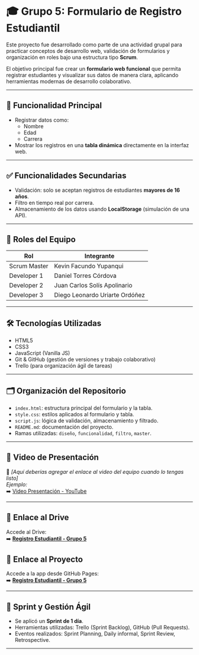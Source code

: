 # 🎓 Grupo 5: Formulario de Registro Estudiantil

Este proyecto fue desarrollado como parte de una actividad grupal para practicar conceptos de desarrollo web, validación de formularios y organización en roles bajo una estructura tipo **Scrum**.

El objetivo principal fue crear un **formulario web funcional** que permita registrar estudiantes y visualizar sus datos de manera clara, aplicando herramientas modernas de desarrollo colaborativo.

---

## 🚀 Funcionalidad Principal

- Registrar datos como:
  - Nombre
  - Edad
  - Carrera
- Mostrar los registros en una **tabla dinámica** directamente en la interfaz web.

---

## ✅ Funcionalidades Secundarias

- Validación: solo se aceptan registros de estudiantes **mayores de 16 años**.
- Filtro en tiempo real por carrera.
- Almacenamiento de los datos usando **LocalStorage** (simulación de una API).

---

## 👥 Roles del Equipo

| Rol            | Integrante                         |
|----------------|------------------------------------|
| Scrum Master   | Kevin Facundo Yupanqui             |
| Developer 1    | Daniel Torres Córdova              |
| Developer 2    | Juan Carlos Solís Apolinario       |
| Developer 3    | Diego Leonardo Uriarte Ordóñez     |

---

## 🛠️ Tecnologías Utilizadas

- HTML5
- CSS3
- JavaScript (Vanilla JS)
- Git & GitHub (gestión de versiones y trabajo colaborativo)
- Trello (para organización ágil de tareas)

---

## 🗂️ Organización del Repositorio

- `index.html`: estructura principal del formulario y la tabla.
- `style.css`: estilos aplicados al formulario y tabla.
- `script.js`: lógica de validación, almacenamiento y filtrado.
- `README.md`: documentación del proyecto.
- Ramas utilizadas: `diseño`, `funcionalidad`, `filtro`, `master`.

---

## 🎥 Video de Presentación

📝 _[Aquí deberías agregar el enlace al video del equipo cuando lo tengas listo]_  
_Ejemplo:_  
➡️ [Video Presentación - YouTube](https://youtu.be/tu-video)

---

## 🔗 Enlace al Drive

Accede al Drive:  
➡️ **[Registro Estudiantil - Grupo 5]( https://drive.google.com/drive/folders/1K5S9HXu4ZhuaKNBHelFTfXK1C7kfhAET?usp=sharing )**


## 🔗 Enlace al Proyecto

Accede a la app desde GitHub Pages:  
➡️ **[Registro Estudiantil - Grupo 5]( https://facundoyupanqui.github.io/registro-estudiantil-grupo5/ )**

---

## 📌 Sprint y Gestión Ágil

- Se aplicó un **Sprint de 1 día**.
- Herramientas utilizadas: Trello (Sprint Backlog), GitHub (Pull Requests).
- Eventos realizados: Sprint Planning, Daily informal, Sprint Review, Retrospective.

---

